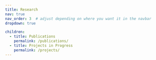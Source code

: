 ```yaml
---
title: Research
nav: true
nav_order: 3  # adjust depending on where you want it in the navbar
dropdown: true

children:
  - title: Publications
    permalink: /publications/
  - title: Projects in Progress
    permalink: /projects/
---
```

